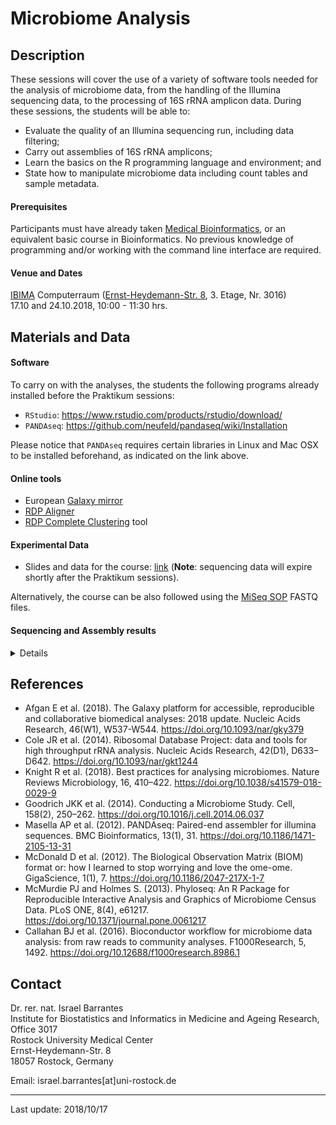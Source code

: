 # Microbiome Analysis

## Description

These sessions will cover the use of a variety of software tools needed for the analysis of microbiome data, from the handling of the Illumina sequencing data, to the processing of 16S rRNA amplicon data. During these sessions, the students will be able to:

* Evaluate the quality of an Illumina sequencing run, including data filtering;
* Carry out assemblies of 16S rRNA amplicons;
* Learn the basics on the R programming language and environment; and 
* State how to manipulate microbiome data including count tables and sample metadata. 

#### Prerequisites

Participants must have already taken [Medical Bioinformatics](https://sites.google.com/site/medbioinf2018/home), or an equivalent basic course in Bioinformatics. No previous knowledge of programming and/or working with the command line interface are required.

#### Venue and Dates

[IBIMA](https://ibima.med.uni-rostock.de) Computerraum ([Ernst-Heydemann-Str. 8](https://goo.gl/maps/JGDWhPDLHxG2), 3. Etage, Nr. 3016) <br>
17.10 and 24.10.2018, 10:00 - 11:30 hrs.

## Materials and Data

#### Software

To carry on with the analyses, the students the following programs already installed before the Praktikum sessions:

* `RStudio`: https://www.rstudio.com/products/rstudio/download/
* `PANDAseq`: https://github.com/neufeld/pandaseq/wiki/Installation

Please notice that `PANDAseq` requires certain libraries in Linux and Mac OSX to be installed beforehand, as indicated on the link above.

#### Online tools

* European [Galaxy mirror](https://usegalaxy.eu)
* [RDP Aligner](https://pyro.cme.msu.edu/aligner/form.spr)
* [RDP Complete Clustering](https://pyro.cme.msu.edu/cluster/form.spr) tool

#### Experimental Data

* Slides and data for the course: [link](http://tiny.cc/UMRMicrobiome2018) (**Note**: sequencing data will expire shortly after the Praktikum sessions).

Alternatively, the course can be also followed using the [MiSeq SOP](http://www.mothur.org/w/images/d/d6/MiSeqSOPData.zip) FASTQ files.

#### Sequencing and Assembly results

<details>
  <p>
    
|sequencing_id|reads_forward|bases_forward|reads_reverse|bases_reverse|assembly_sequences|
|---|---:|---:|---:|---:|---:|
|Platz1|932,488|233,195,615|932,488|232,946,687|806,369|
|Platz2|1,176,871|294,977,140|1,176,871|294,594,514|988,052|
|Platz3|818,952|205,177,629|818,952|204,824,283|572,816|
|Platz4|1,221,237|306,468,668|1,221,237|306,100,454|1,029,695|
|Platz5|1,260,712|314,513,399|1,260,712|314,196,043|1,060,933|
|Platz6|1,251,320|313,669,483|1,251,320|313,121,910|952,852|
|Platz7|695,157|174,290,050|695,157|174,067,296|601,401|
|Platz8|15,600|3,903,832|15,600|3,902,038|6,921|
|Platz9|1,550,588|386,120,188|1,550,588|385,955,426|1,171,064|
|Platz10|900,732|223,652,346|900,732|223,454,321|747,295|
|Platz11|1,662,734|416,499,601|1,662,734|416,096,220|1,494,020|
|Platz12|1,388,384|348,066,580|1,388,384|347,631,020|1,204,623|
|Platz13|1,363,256|342,121,465|1,363,256|341,495,868|1,072,794|
|Platz14|664,251|166,505,389|664,251|166,316,506|590,636|
|Platz15|1,569,053|389,432,834|1,569,053|389,072,672|1,339,929|
|Platz16|921,925|231,215,421|921,925|230,889,142|731,722|
|Platz17|206,713|51,642,956|206,713|51,585,247|178,823|
|Platz18|278,912|69,600,821|278,912|69,535,014|239,711|
|Platz19|1,210,718|303,664,991|1,210,718|303,121,103|924,736|
|Kontrolle1|130,990|32,495,525|130,990|32,467,934|96,468|
|Kontrolle2|131,487|32,942,960|131,487|32,915,422|104,666|
|negativ|33,802|2,056,765|33,802|2,188,684|3,656|

  <p>
</details>
  

  
## References

* Afgan E et al. (2018). The Galaxy platform for accessible, reproducible and collaborative biomedical analyses: 2018 update. Nucleic Acids Research, 46(W1), W537-W544. https://doi.org/10.1093/nar/gky379
* Cole JR et al. (2014). Ribosomal Database Project: data and tools for high throughput rRNA analysis. Nucleic Acids Research, 42(D1), D633–D642. https://doi.org/10.1093/nar/gkt1244
* Knight R et al. (2018). Best practices for analysing microbiomes. Nature Reviews Microbiology, 16, 410–422. https://doi.org/10.1038/s41579-018-0029-9
* Goodrich JKK et al. (2014). Conducting a Microbiome Study. Cell, 158(2), 250–262. https://doi.org/10.1016/j.cell.2014.06.037
* Masella AP et al. (2012). PANDAseq: Paired-end assembler for illumina sequences. BMC Bioinformatics, 13(1), 31. https://doi.org/10.1186/1471-2105-13-31
* McDonald D et al. (2012). The Biological Observation Matrix (BIOM) format or: how I learned to stop worrying and love the ome-ome. GigaScience, 1(1), 7. https://doi.org/10.1186/2047-217X-1-7
* McMurdie PJ and Holmes S. (2013). Phyloseq: An R Package for Reproducible Interactive Analysis and Graphics of Microbiome Census Data. PLoS ONE, 8(4), e61217. https://doi.org/10.1371/journal.pone.0061217
* Callahan BJ et al. (2016). Bioconductor workflow for microbiome data analysis: from raw reads to community analyses. F1000Research, 5, 1492. https://doi.org/10.12688/f1000research.8986.1

## Contact

Dr. rer. nat. Israel Barrantes <br>
Institute for Biostatistics and Informatics in Medicine and Ageing Research, Office 3017<br>
Rostock University Medical Center<br>
Ernst-Heydemann-Str. 8<br>
18057 Rostock, Germany<br>

Email: israel.barrantes[at]uni-rostock.de


---

Last update: 2018/10/17
